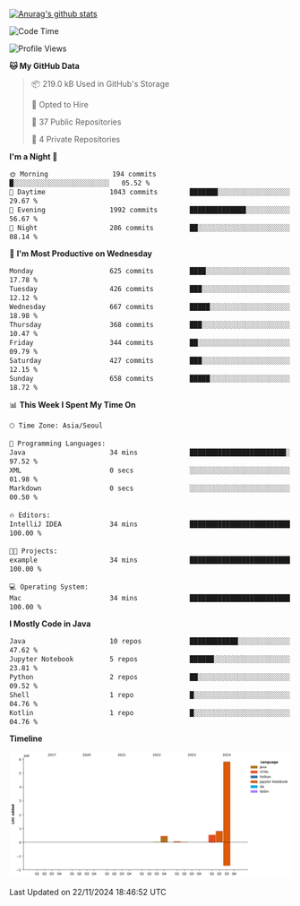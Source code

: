 [![Anurag's github stats](https://github-readme-stats.vercel.app/api?username=hajubal)](https://github.com/anuraghazra/github-readme-stats)

<!--START_SECTION:waka-->
![Code Time](http://img.shields.io/badge/Code%20Time-136%20hrs%2052%20mins-blue)

![Profile Views](http://img.shields.io/badge/Profile%20Views-0-blue)

**🐱 My GitHub Data** 

> 📦 219.0 kB Used in GitHub's Storage 
 > 
> 💼 Opted to Hire
 > 
> 📜 37 Public Repositories 
 > 
> 🔑 4 Private Repositories 
 > 
**I'm a Night 🦉** 

```text
🌞 Morning                194 commits         █░░░░░░░░░░░░░░░░░░░░░░░░   05.52 % 
🌆 Daytime                1043 commits        ███████░░░░░░░░░░░░░░░░░░   29.67 % 
🌃 Evening                1992 commits        ██████████████░░░░░░░░░░░   56.67 % 
🌙 Night                  286 commits         ██░░░░░░░░░░░░░░░░░░░░░░░   08.14 % 
```
📅 **I'm Most Productive on Wednesday** 

```text
Monday                   625 commits         ████░░░░░░░░░░░░░░░░░░░░░   17.78 % 
Tuesday                  426 commits         ███░░░░░░░░░░░░░░░░░░░░░░   12.12 % 
Wednesday                667 commits         █████░░░░░░░░░░░░░░░░░░░░   18.98 % 
Thursday                 368 commits         ███░░░░░░░░░░░░░░░░░░░░░░   10.47 % 
Friday                   344 commits         ██░░░░░░░░░░░░░░░░░░░░░░░   09.79 % 
Saturday                 427 commits         ███░░░░░░░░░░░░░░░░░░░░░░   12.15 % 
Sunday                   658 commits         █████░░░░░░░░░░░░░░░░░░░░   18.72 % 
```


📊 **This Week I Spent My Time On** 

```text
🕑︎ Time Zone: Asia/Seoul

💬 Programming Languages: 
Java                     34 mins             ████████████████████████░   97.52 % 
XML                      0 secs              ░░░░░░░░░░░░░░░░░░░░░░░░░   01.98 % 
Markdown                 0 secs              ░░░░░░░░░░░░░░░░░░░░░░░░░   00.50 % 

🔥 Editors: 
IntelliJ IDEA            34 mins             █████████████████████████   100.00 % 

🐱‍💻 Projects: 
example                  34 mins             █████████████████████████   100.00 % 

💻 Operating System: 
Mac                      34 mins             █████████████████████████   100.00 % 
```

**I Mostly Code in Java** 

```text
Java                     10 repos            ████████████░░░░░░░░░░░░░   47.62 % 
Jupyter Notebook         5 repos             ██████░░░░░░░░░░░░░░░░░░░   23.81 % 
Python                   2 repos             ██░░░░░░░░░░░░░░░░░░░░░░░   09.52 % 
Shell                    1 repo              █░░░░░░░░░░░░░░░░░░░░░░░░   04.76 % 
Kotlin                   1 repo              █░░░░░░░░░░░░░░░░░░░░░░░░   04.76 % 
```



**Timeline**

![Lines of Code chart](https://raw.githubusercontent.com/hajubal/hajubal/main/assets/bar_graph.png)


 Last Updated on 22/11/2024 18:46:52 UTC
<!--END_SECTION:waka-->